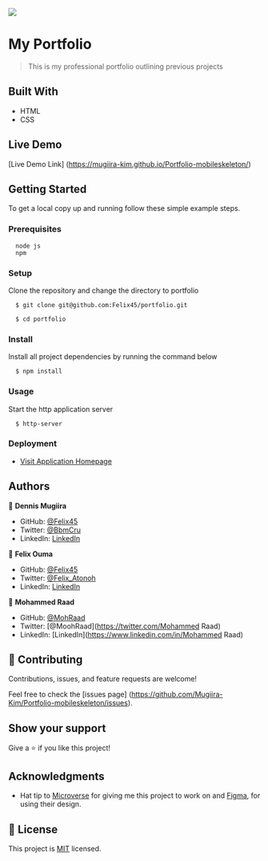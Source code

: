 ![](https://img.shields.io/badge/Microverse-blueviolet)

# My Portfolio

> This is my professional portfolio outlining previous projects

## Built With

- HTML
- CSS


## Live Demo

[Live Demo Link] (https://mugiira-kim.github.io/Portfolio-mobileskeleton/)


## Getting Started

To get a local copy up and running follow these simple example steps.

### Prerequisites
```
  node js
  npm

```
### Setup
Clone the repository and change the directory to portfolio

``` 
  $ git clone git@github.com:Felix45/portfolio.git

  $ cd portfolio

```

### Install
Install all project dependencies by running the command below
 
``` 
  $ npm install
```
### Usage
Start the http application server
``` 
  $ http-server
```

### Deployment
- [Visit Application Homepage](http://localhost:8080)



## Authors

👤 **Dennis Mugiira**

- GitHub: [@Felix45](https://github.com/Mugiira-Kim)
- Twitter: [@BbmCru](https://twitter.com/)
- LinkedIn: [LinkedIn](https://www.linkedin.com/in/mugiira-kim/)


👤 **Felix Ouma**

- GitHub: [@Felix45](https://github.com/Felix45)
- Twitter: [@Felix_Atonoh](https://twitter.com/Felix_Atonoh)
- LinkedIn: [LinkedIn](https://www.linkedin.com/in/felix-ouma-639766b0/)

👤 **Mohammed Raad**

- GitHub: [@MohRaad](https://github.com/MohammedRaad)
- Twitter: [@MoohRaad](https://twitter.com/Mohammed Raad)
- LinkedIn: [LinkedIn](https://www.linkedin.com/in/Mohammed Raad)


## 🤝 Contributing

Contributions, issues, and feature requests are welcome!

Feel free to check the [issues page] (https://github.com/Mugiira-Kim/Portfolio-mobileskeleton/issues).

## Show your support

Give a ⭐️ if you like this project!

## Acknowledgments

- Hat tip to [Microverse](https://bit.ly/MicroverseTN) for giving me this project to work on and [Figma](https://www.figma.com/file/l7SqJ3ZfkAKih9sFxvWSR4/Microverse-Student-Project-1), for using their design.

## 📝 License

This project is [MIT](https://github.com/git/git-scm.com/blob/main/MIT-LICENSE.txt) licensed.
